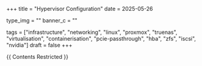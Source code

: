 +++
title = "Hypervisor Configuration"
date = 2025-05-26

type_img = ""
banner_c = ""

tags = ["infrastructure", "networking", "linux", "proxmox", "truenas", "virtualisation", "containerisation", "pcie-passthrough", "hba", "zfs", "iscsi", "nvidia"]
draft = false
+++

{{ Contents Restricted }}

